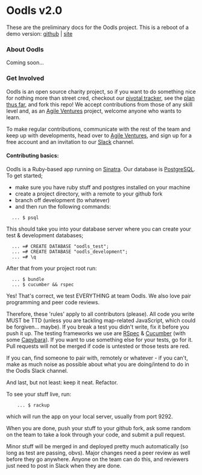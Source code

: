 Oodls v2.0
==========
These are the preliminary docs for the Oodls project.
This is a reboot of a demo version: [github](https://github.com/Callisto13/Oodls) | [site](http://www.oodls.io/)

### About Oodls
Coming soon...


### Get Involved
Oodls is an open source charity project, so if you want to do something nice for nothing more than street cred, checkout our [pivotal tracker](https://www.pivotaltracker.com/n/projects/1280286), see the [plan thus far](), and fork this repo! We accept contributions from those of any skill level and, as an [Agile Ventures](http://www.agileventures.org/projects/oodls) project, welcome anyone who wants to learn.

To make regular contributions, communicate with the rest of the team and keep up with developments, head over to [Agile Ventures](http://agileventures.org), and sign up for a free account and an invitation to our [Slack](https://slack.com/) channel.

#### Contributing basics:
Oodls is a Ruby-based app running on [Sinatra](https://github.com/sinatra/sinatra). Our database is [PostgreSQL](http://www.postgresql.org/).
To get started;
  
  * make sure you have ruby stuff and postgres installed on your machine
  * create a project directory, with a remote to your github fork
  * branch off development (to whatever)
  * and then run the following commands:


~~~
  ... $ psql
~~~

This should take you into your database server where you can create your test & development databases;

~~~
  ... =# CREATE DATABASE "oodls_test";
  ... =# CREATE DATABASE "oodls_development";
  ... =# \q
~~~

After that from your project root run:

~~~
  ... $ bundle
  ... $ cucumber && rspec
~~~

Yes! That's correct, we test EVERYTHING at team Oodls. We also love pair programming and peer code reviews.

Therefore, these 'rules' apply to all contributors (please). All code you write MUST be TTD (unless you are tackling map-related JavaScript, which could be forgiven... maybe). If you break a test you didn't write, fix it before you push it up. The testing frameworks we use are [RSpec](https://github.com/rspec/rspec-core) & [Cucumber](https://github.com/cucumber/cucumber/wiki) (with some [Capybara](https://github.com/jnicklas/capybara)). If you want to use something else for your tests, go for it. Pull requests will not be merged if code is untested or those tests are red.

If you can, find someone to pair with, remotely or whatever - if you can't, make as much noise as possible about what you are doing/intend to do in the Oodls Slack channel.

And last, but not least: keep it neat. Refactor.

To see your stuff live, run:

~~~
	... $ rackup
~~~

which will run the app on your local server, usually from port 9292.

When you are done, push your stuff to your github fork, ask some random on the team to take a look through your code, and submit a pull request.

Minor stuff will be merged in and deployed pretty much automatically (so long as test are passing, obvs). Major changes need a peer review as well before they go anywhere. Anyone on the team can do this, and reviewers just need to post in Slack when they are done.
